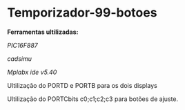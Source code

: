# Temporizador-99-botoes

**Ferramentas ultilizadas:**

*PIC16F887*

*cadsimu*

*Mplabx ide v5.40*

Ultilização do PORTD e PORTB para os dois displays

Ultilização do PORTCbits c0;c1;c2;c3 para botões de ajuste.
